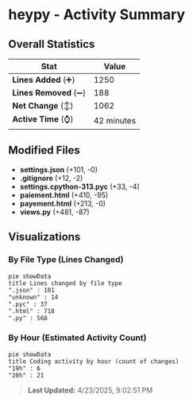 # heypy - Activity Summary 

## Overall Statistics

| Stat                   | Value                                                             |
| ---------------------- | ----------------------------------------------------------------- |
| **Lines Added** (➕)   | 1250                                          |
| **Lines Removed** (➖) | 188                                        |
| **Net Change** (↕)    | 1062                |
| **Active Time** (⌚)   | 42 minutes |


## Modified Files
- **settings.json** (+101, -0)
- **.gitignore** (+12, -2)
- **settings.cpython-313.pyc** (+33, -4)
- **paiement.html** (+410, -95)
- **payement.html** (+213, -0)
- **views.py** (+481, -87)

## Visualizations

### By File Type (Lines Changed)

```mermaid
pie showData
title Lines changed by file type
".json" : 101
"unknown" : 14
".pyc" : 37
".html" : 718
".py" : 568
```

### By Hour (Estimated Activity Count)

```mermaid
pie showData
title Coding activity by hour (count of changes)
"19h" : 6
"20h" : 21
```


> **Last Updated:** 4/23/2025, 9:02:51 PM